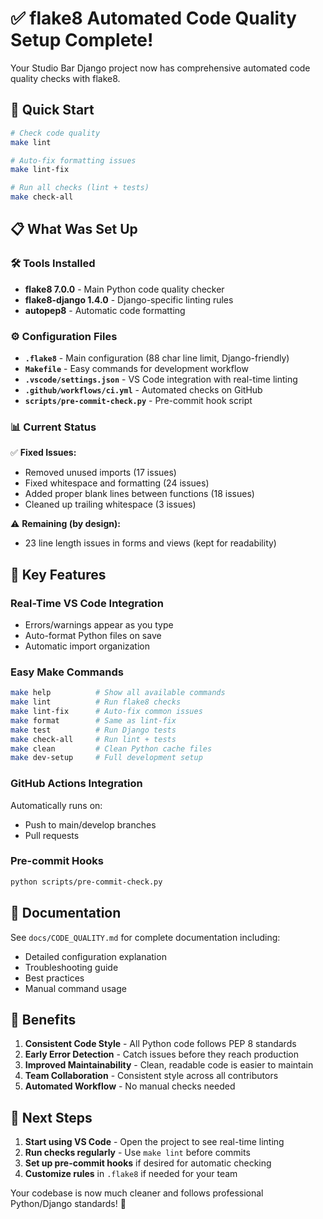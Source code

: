 # ✅ flake8 Automated Code Quality Setup Complete!

Your Studio Bar Django project now has comprehensive automated code quality checks with flake8.

## 🚀 Quick Start

```bash
# Check code quality
make lint

# Auto-fix formatting issues
make lint-fix

# Run all checks (lint + tests)
make check-all
```

## 📋 What Was Set Up

### 🛠️ Tools Installed

- **flake8 7.0.0** - Main Python code quality checker
- **flake8-django 1.4.0** - Django-specific linting rules
- **autopep8** - Automatic code formatting

### ⚙️ Configuration Files

- **`.flake8`** - Main configuration (88 char line limit, Django-friendly)
- **`Makefile`** - Easy commands for development workflow
- **`.vscode/settings.json`** - VS Code integration with real-time linting
- **`.github/workflows/ci.yml`** - Automated checks on GitHub
- **`scripts/pre-commit-check.py`** - Pre-commit hook script

### 📊 Current Status

✅ **Fixed Issues:**

- Removed unused imports (17 issues)
- Fixed whitespace and formatting (24 issues)
- Added proper blank lines between functions (18 issues)
- Cleaned up trailing whitespace (3 issues)

⚠️ **Remaining (by design):**

- 23 line length issues in forms and views (kept for readability)

## 🎯 Key Features

### Real-Time VS Code Integration

- Errors/warnings appear as you type
- Auto-format Python files on save
- Automatic import organization

### Easy Make Commands

```bash
make help          # Show all available commands
make lint          # Run flake8 checks
make lint-fix      # Auto-fix common issues
make format        # Same as lint-fix
make test          # Run Django tests
make check-all     # Run lint + tests
make clean         # Clean Python cache files
make dev-setup     # Full development setup
```

### GitHub Actions Integration

Automatically runs on:

- Push to main/develop branches
- Pull requests

### Pre-commit Hooks

```bash
python scripts/pre-commit-check.py
```

## 📖 Documentation

See `docs/CODE_QUALITY.md` for complete documentation including:

- Detailed configuration explanation
- Troubleshooting guide
- Best practices
- Manual command usage

## 🎉 Benefits

1. **Consistent Code Style** - All Python code follows PEP 8 standards
2. **Early Error Detection** - Catch issues before they reach production
3. **Improved Maintainability** - Clean, readable code is easier to maintain
4. **Team Collaboration** - Consistent style across all contributors
5. **Automated Workflow** - No manual checks needed

## 🔧 Next Steps

1. **Start using VS Code** - Open the project to see real-time linting
2. **Run checks regularly** - Use `make lint` before commits
3. **Set up pre-commit hooks** if desired for automatic checking
4. **Customize rules** in `.flake8` if needed for your team

Your codebase is now much cleaner and follows professional Python/Django standards! 🚀
